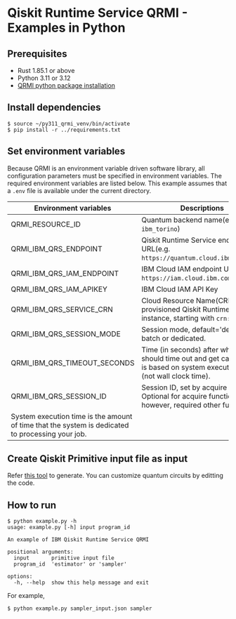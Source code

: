 # Qiskit Runtime Service QRMI - Examples in Python

## Prerequisites

* Rust 1.85.1 or above
* Python 3.11 or 3.12
* [QRMI python package installation](../../../README.md)

## Install dependencies

```shell-session
$ source ~/py311_qrmi_venv/bin/activate
$ pip install -r ../requirements.txt
```

## Set environment variables

Because QRMI is an environment variable driven software library, all configuration parameters must be specified in environment variables. The required environment variables are listed below. This example assumes that a `.env` file is available under the current directory.

| Environment variables | Descriptions |
| ---- | ---- |
| QRMI_RESOURCE_ID | Quantum backend name(e.g. `ibm_torino`) |
| QRMI_IBM_QRS_ENDPOINT | Qiskit Runtime Service endpoint URL(e.g. `https://quantum.cloud.ibm.com/api`) |
| QRMI_IBM_QRS_IAM_ENDPOINT | IBM Cloud IAM endpoint URL(e.g. `https://iam.cloud.ibm.com`) |
| QRMI_IBM_QRS_IAM_APIKEY | IBM Cloud IAM API Key |
| QRMI_IBM_QRS_SERVICE_CRN | Cloud Resource Name(CRN) of the provisioned Qiskit Runtime Service instance, starting with `crn:v1:`. |
| QRMI_IBM_QRS_SESSION_MODE | Session mode, default='dedicated', batch or dedicated. |
| QRMI_IBM_QRS_TIMEOUT_SECONDS | Time (in seconds) after which job should time out and get cancelled. It is based on system execution time (not wall clock time). 
| QRMI_IBM_QRS_SESSION_ID | Session ID, set by acquire function. Optional for acquire function, however, required other functions. |
System execution time is the amount of time that the system is dedicated to processing your job. |

## Create Qiskit Primitive input file as input

Refer [this tool](../../../../commands/qrun/qiskit_pubs_gen) to generate. You can customize quantum circuits by editting the code.

## How to run

```shell-session
$ python example.py -h
usage: example.py [-h] input program_id

An example of IBM Qiskit Runtime Service QRMI

positional arguments:
  input       primitive input file
  program_id  'estimator' or 'sampler'

options:
  -h, --help  show this help message and exit
```
For example,
```shell-session
$ python example.py sampler_input.json sampler
```
